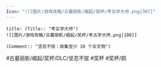 ```yaml
---
Icon: "![[图片/游戏攻略/古墓丽影/崛起/奖杯/考古学大师.png|30]]"
---
```

```ad-common-bronze-trophy
title: (Title:: "考古学大师")
![[图片/游戏攻略/古墓丽影/崛起/奖杯/考古学大师.png|100]]

(Comment:: "坚忍不拔：收集至少 10 个古文物")
```

#古墓丽影/崛起/奖杯/DLC/坚忍不拔 #奖杯 #奖杯/铜
